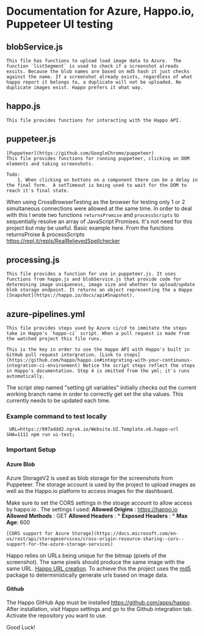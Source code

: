 # Documentation for Azure, Happo.io, Puppeteer UI testing 

## blobService.js
    This file has functions to upload load image data to Azure.  The function `listSegment` is used to check if a screenshot alreads exsits. Because the blob names are based on md5 hash it just checks against the name. If a screenshot already exists, regardless of what happo report it belongs to, a duplicate will not be uploaded. No duplicate images exist. Happo prefers it what way.    

## happo.js
    This file provides functions for interacting with the Happo API.


## puppeteer.js
    [Puppeteer](https://github.com/GoogleChrome/puppeteer)
    This file provides functions for running puppeteer, clicking on DOM elements and taking screenshots.
    
    Todo: 
        1. When clicking on buttons on a component there can be a delay in the final form.  A setTimeout is being used to wait for the DOM to reach it's final state.

When using CrossBrowserTesting as the browser for testing only 1 or 2 simultaneous connections were allowed at the same time. In order  to deal with this I wrote two functions `returnsPromise` and `processScripts` to sequentially resolve an array of JavaScript Promises. It's not need for this project but may be useful.  Basic example here. 
    From the functions returnsProise & processScripts
    https://repl.it/repls/RealRelievedSpellchecker


## processing.js
    This file provides a function for use in puppeteer.js. It uses functions from happo.js and blobService.js that provide code for determining image uniqueness, image size and whether to upload/update blob storage endpoint. It returns an object representing the a Happo [Snapshot](https://happo.io/docs/api#Snapshot). 
    

## azure-pipelines.yml

    This file provides steps used by Azure ci/cd to immitate the steps take in Happo's `happo-ci` script. When a pull request is made from the watched project this file runs.
    
    This is the key in order to use the Happo API with Happo's built in GitHub pull request intergration. [Link to steps](https://github.com/happo/happo.io#integrating-with-your-continuous-integration-ci-environment) Notice the script steps reflect the steps in Happo's documentation. Step 4 is omitted from the yml; it's runs automatically.       

 
The script step named "setting git variables" initially checks out the current working branch name in order to correctly get set the sha values. This currently needs to be updated each time. 


### Example command  to test locally
     URL=https://997addd2.ngrok.io/Website.UI.Template.v6.happo-url SHA=1111 npm run ui-test;


### Important Setup 
 
#### Azure Blob

Azure StorageV2 is used as blob storage for the screenshots from Puppeteer. The storage account is used by the project to upload images as well as the Happo.io platform to access images for the dashboard.  

Make sure to set the CORS settings in the stoage account to allow access by happo.io . The settings I used: 
    **Allowed Origins** : https://happo.io
    **Allowed Methods** : GET
    **Allowed Headers** : * 
    **Exposed Headers** : * 
    **Max Age**: 600

    [CORS support for Azure Storage](https://docs.microsoft.com/en-us/rest/api/storageservices/cross-origin-resource-sharing--cors--support-for-the-azure-storage-services) 

Happo relies on URLs being unique for the bitmap (pixels of the screenshot). The same pixels should produce the same image with the same URL. [Happo URL creation](https://happo.io/docs/url-creation). To achieve this the project uses the [md5](https://www.npmjs.com/package/md5) package to deterministically generate urls based on image data.

#### Github 

The Happo GitHub App must be installed https://github.com/apps/happo. 
After installation, visit Happo settings and go to the Github integration tab. Activate the repository you want to use.  

Good Luck!